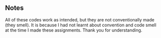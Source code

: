 Notes
-----
All of these codes work as intended, but they are not conventionally made (they smell). It is because I had not learnt about convention and code smell at the time I made these assignments. Thank you for understanding.
